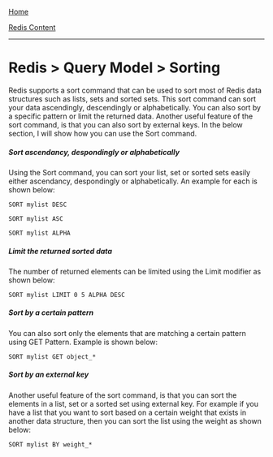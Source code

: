 [Home](../../index.md)

[Redis Content](../Redis.md)
___

# Redis > Query Model > Sorting


Redis supports a sort command that can be used to sort most of Redis data structures such as lists, sets and sorted sets. This sort command can sort your data ascendingly, descendingly or alphabetically. You can also sort by a specific pattern or limit the returned data. Another useful feature of the sort command, is that you can also sort by external keys. In the below section, I will show how you can use the Sort command.


##### Sort ascendancy, despondingly or alphabetically

Using the Sort command, you can sort your list, set or sorted sets easily either ascendancy, despondingly or alphabetically. An example for each is shown below:

````
SORT mylist DESC

SORT mylist ASC

SORT mylist ALPHA
````


##### Limit the returned sorted data

The number of returned elements can be limited using the Limit modifier as shown below:

````
SORT mylist LIMIT 0 5 ALPHA DESC
````

##### Sort by a certain pattern

You can also sort only the elements that are matching a certain pattern using GET Pattern. Example is shown below:


````
SORT mylist GET object_* 
````


##### Sort by an external key

Another useful feature of the sort command, is that you can sort the elements in a list, set or a sorted set using external key. For example if you have a list that you want to sort based on a certain weight that exists in another data structure, then you can sort the list using the weight as shown below:

````
SORT mylist BY weight_*
````